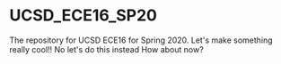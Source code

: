 # UCSD_ECE16_SP20
The repository for UCSD ECE16 for Spring 2020.
Let's make something really cool!!
No let's do this instead
How about now?

